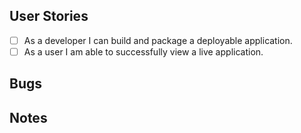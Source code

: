 ## User Stories

- [ ] As a developer I can build and package a deployable application.
- [ ] As a user I am able to successfully view a live application.

## Bugs

## Notes